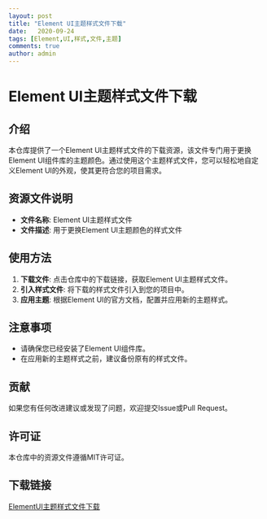 ```yaml
---
layout: post
title: "Element UI主题样式文件下载"
date:   2020-09-24
tags: [Element,UI,样式,文件,主题]
comments: true
author: admin
---
```

# Element UI主题样式文件下载

## 介绍

本仓库提供了一个Element UI主题样式文件的下载资源，该文件专门用于更换Element UI组件库的主题颜色。通过使用这个主题样式文件，您可以轻松地自定义Element UI的外观，使其更符合您的项目需求。

## 资源文件说明

- **文件名称**: Element UI主题样式文件
- **文件描述**: 用于更换Element UI主题颜色的样式文件

## 使用方法

1. **下载文件**: 点击仓库中的下载链接，获取Element UI主题样式文件。
2. **引入样式文件**: 将下载的样式文件引入到您的项目中。
3. **应用主题**: 根据Element UI的官方文档，配置并应用新的主题样式。

## 注意事项

- 请确保您已经安装了Element UI组件库。
- 在应用新的主题样式之前，建议备份原有的样式文件。

## 贡献

如果您有任何改进建议或发现了问题，欢迎提交Issue或Pull Request。

## 许可证

本仓库中的资源文件遵循MIT许可证。

## 下载链接

[ElementUI主题样式文件下载](https://pan.quark.cn/s/98221826103c)